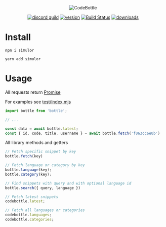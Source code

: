 <div align="center">
  <img alt="CodeBottle" src=""></img>

<a href="https://discord.gg/"><img src="https://discordapp.com/api/guilds/222487241321086976/embed.png" alt="discord guild"/></a>
<a href="https://www.npmjs.com/codebottle"><img src="https://img.shields.io/npm/v/codebottle.svg?maxAge=3600" alt="version"/></a>
[![Build Status](https://travis-ci.com/codebottle-io/codebottle-js.svg?branch=master)](https://travis-ci.com/codebottle-io/codebottle-js)
<a href="https://www.npmjs.com/codebottle"><img src="https://img.shields.io/npm/dt/codebottle.svg?maxAge=3600" alt="downloads"/></a>
</div>

# Install
`npm i simulor`

`yarn add simulor`

# Usage
All requests return [Promise](https://developer.mozilla.org/en-US/docs/Web/JavaScript/Reference/Global_Objects/Promise)

For examples see [test/index.mjs](https://github.com/codebottle=io/codebottle-js/blob/master/test/index.mjs)
```js
import bottle from 'bottle';

// ...

const data = await bottle.latest;
const { id, code, title, username } = await bottle.fetch('f063cc6e0b');
```

All library methods and getters

```js
// Fetch specific snippet by key
bottle.fetch(key)

// Fetch language or category by key
bottle.language(key);
bottle.category(key);

// Find snippets with query and with optional language id
bottle.search({ query, language })

// Fetch latest snippets
codebottle.latest;

// Fetch all languages or categories
codebottle.languages;
codebottle.categories;
```